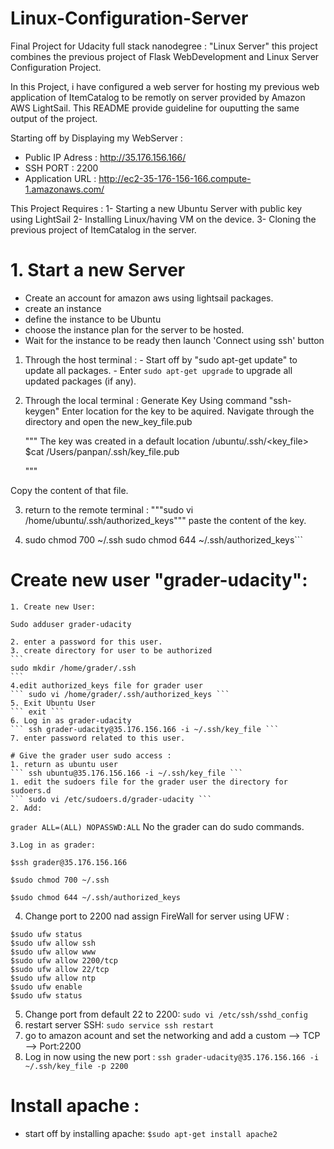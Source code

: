 # Linux-Configuration-Server
Final Project for Udacity full stack nanodegree : "Linux Server"
this project combines the previous project of Flask WebDevelopment and Linux Server Configuration Project.

In this Project, i have configured a web server for hosting my previous web application of ItemCatalog to be remotly on server provided by Amazon AWS LightSail. This README provide guideline for ouputting the same output of the project.

Starting off by Displaying my WebServer : 
  - Public IP Adress : http://35.176.156.166/
  - SSH PORT : 2200
  - Application URL : http://ec2-35-176-156-166.compute-1.amazonaws.com/

This Project Requires : 
  1- Starting a new Ubuntu Server with public key using LightSail
  2- Installing Linux/having VM on the device.
  3- Cloning the previous project of ItemCatalog in the server.

# 1. Start a new Server
  - Create an account for amazon aws using lightsail packages.
  - create an instance
  - define the instance to be Ubuntu
  - choose the instance plan for the server to be hosted.
  - Wait for the instance to be ready then launch 'Connect using ssh' button
  1. Through the host terminal :
    - Start off by "sudo apt-get update" to update all packages.
    - Enter ```sudo apt-get upgrade``` to upgrade all updated packages (if any).
  2. Through the local terminal :
    Generate Key Using command "ssh-keygen"
    Enter location for the key to be aquired.
    Navigate through the directory and open the new_key_file.pub
    
      """
      The key was created in a default location /ubuntu/.ssh/<key_file>
      $cat /Users/panpan/.ssh/key_file.pub
      
      """

  Copy the content of that file.

  3. return to the remote terminal : 
    """sudo vi /home/ubuntu/.ssh/authorized_keys"""
   paste the content of the key.

  4. 
     sudo chmod 700 ~/.ssh
     sudo chmod 644 ~/.ssh/authorized_keys```
  # Create new user "grader-udacity":
    1. Create new User: 
   ```
   Sudo adduser grader-udacity
   ```
    2. enter a password for this user.
    3. create directory for user to be authorized
    ```
    sudo mkdir /home/grader/.ssh
    ```
    4.edit authorized_keys file for grader user
    ``` sudo vi /home/grader/.ssh/authorized_keys ```
    5. Exit Ubuntu User 
    ``` exit ```
    6. Log in as grader-udacity
    ``` ssh grader-udacity@35.176.156.166 -i ~/.ssh/key_file ```
    7. enter password related to this user.

    # Give the grader user sudo access :
    1. return as ubuntu user
    ``` ssh ubuntu@35.176.156.166 -i ~/.ssh/key_file ```
    1. edit the sudoers file for the grader user the directory for sudoers.d
    ``` sudo vi /etc/sudoers.d/grader-udacity ```
    2. Add:
   ``` grader ALL=(ALL) NOPASSWD:ALL ```
   No the grader can do sudo commands.

    3.Log in as grader:
   ```      
   $ssh grader@35.176.156.166

   $sudo chmod 700 ~/.ssh

   $sudo chmod 644 ~/.ssh/authorized_keys
   ```
   4. Change port to 2200 nad assign FireWall for server using UFW : 

  ```   
  $sudo ufw status
  $sudo ufw allow ssh
  $sudo ufw allow www
  $sudo ufw allow 2200/tcp
  $sudo ufw allow 22/tcp
  $sudo ufw allow ntp
  $sudo ufw enable
  $sudo ufw status

  ```
  5. Change port from default 22 to 2200: 
  ``` sudo vi /etc/ssh/sshd_config ```
  6. restart server SSH:
  ``` sudo service ssh restart ```
  7. go to amazon acount and set the networking and add a custom --> TCP --> Port:2200
  8. Log in now using the new port : 
  ``` ssh grader-udacity@35.176.156.166 -i ~/.ssh/key_file -p 2200 ```

  # Install apache : 
   - start off by installing apache:
    ``` $sudo apt-get install apache2 ```





